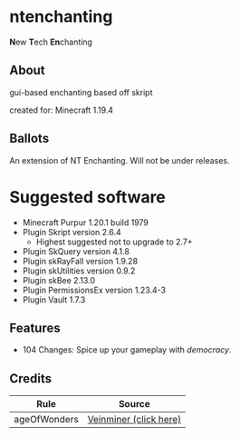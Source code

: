 # ntenchanting
**N**ew **T**ech **En**chanting
## About
gui-based enchanting based off skript

created for: Minecraft 1.19.4

## Ballots
An extension of NT Enchanting. Will not be under releases.

# Suggested software
- Minecraft Purpur 1.20.1 build 1979
- Plugin Skript version 2.6.4
  - Highest suggested not to upgrade to 2.7+
- Plugin SkQuery version 4.1.8
- Plugin skRayFall version 1.9.28
- Plugin skUtilities version 0.9.2
- Plugin skBee 2.13.0
- Plugin PermissionsEx version 1.23.4-3
- Plugin Vault 1.7.3

## Features
- 104 Changes: Spice up your gameplay with *democracy*.

## Credits
| Rule  | Source |
| ------------- | ------------- |
| ageOfWonders  | [Veinminer (click here)](https://www.spigotmc.org/resources/vein-miner.78958/)  |

